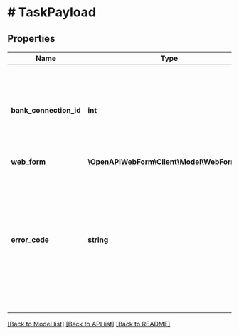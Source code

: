 # # TaskPayload

## Properties

Name | Type | Description | Notes
------------ | ------------- | ------------- | -------------
**bank_connection_id** | **int** | Identifier of the bank connection in the Access API. Initialized as soon as the task process is started. Use those ID to gather Bank Connection data from Access end points like, \&quot;&lt;a target&#x3D;&#39;_blank&#39; href&#x3D;&#39;https://docs.finapi.io/?product&#x3D;access#get-/api/v1/bankConnections/-id-&#39;&gt;Get a bank connection&lt;/a&gt;\&quot; or \&quot;&lt;a target&#x3D;&#39;_blank&#39; href&#x3D;&#39;https://docs.finapi.io/?product&#x3D;access#get-/api/v1/accounts&#39;&gt;Get and search all accounts&lt;/a&gt;\&quot;. |
**web_form** | [**\OpenAPIWebForm\Client\Model\WebFormInfo**](WebFormInfo.md) |  | [optional]
**error_code** | **string** | Reason of the task failure.&lt;br/&gt;&lt;strong&gt;NOTE:&lt;/strong&gt; This enum can be extended in the future as new cases arise!&lt;br/&gt;&lt;br/&gt;Codes can be interpreted as follows:&lt;br/&gt;&amp;bull; &lt;code&gt;BANK_SERVER_REJECTION&lt;/code&gt; - the flow has been terminated on the bank side, e.g., in case of incorrect credentials;&lt;br/&gt;&amp;bull; &lt;code&gt;INVALID_TOKEN&lt;/code&gt; - the given access token expired or became invalid during the flow; &lt;br/&gt;&amp;bull; &lt;code&gt;UNEXPECTED_ACCESS_RESPONSE&lt;/code&gt; - an unexpected response has been received from the Access API - similarly to the &lt;code&gt;INTERNAL_ERROR&lt;/code&gt; code, please forward all details to our Customer Support team; &lt;br/&gt;&amp;bull; &lt;code&gt;INTERNAL_ERROR&lt;/code&gt; - the reason of the failure can not be identified - please forward all the details to our Customer Support team in order to get more info and also help us to eliminate the issue. | [optional]

[[Back to Model list]](../../README.md#models) [[Back to API list]](../../README.md#endpoints) [[Back to README]](../../README.md)
